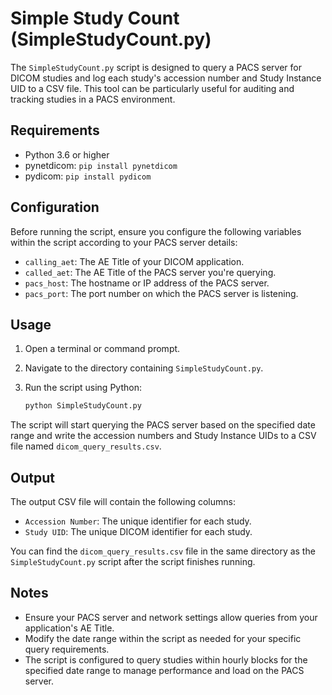 # Simple Study Count (SimpleStudyCount.py)

The `SimpleStudyCount.py` script is designed to query a PACS server for DICOM studies and log each study's accession number and Study Instance UID to a CSV file. This tool can be particularly useful for auditing and tracking studies in a PACS environment.

## Requirements

- Python 3.6 or higher
- pynetdicom: `pip install pynetdicom`
- pydicom: `pip install pydicom`

## Configuration

Before running the script, ensure you configure the following variables within the script according to your PACS server details:

- `calling_aet`: The AE Title of your DICOM application.
- `called_aet`: The AE Title of the PACS server you're querying.
- `pacs_host`: The hostname or IP address of the PACS server.
- `pacs_port`: The port number on which the PACS server is listening.

## Usage

1. Open a terminal or command prompt.
2. Navigate to the directory containing `SimpleStudyCount.py`.
3. Run the script using Python:

    ```bash
    python SimpleStudyCount.py
    ```

The script will start querying the PACS server based on the specified date range and write the accession numbers and Study Instance UIDs to a CSV file named `dicom_query_results.csv`.

## Output

The output CSV file will contain the following columns:

- `Accession Number`: The unique identifier for each study.
- `Study UID`: The unique DICOM identifier for each study.

You can find the `dicom_query_results.csv` file in the same directory as the `SimpleStudyCount.py` script after the script finishes running.

## Notes

- Ensure your PACS server and network settings allow queries from your application's AE Title.
- Modify the date range within the script as needed for your specific query requirements.
- The script is configured to query studies within hourly blocks for the specified date range to manage performance and load on the PACS server.
